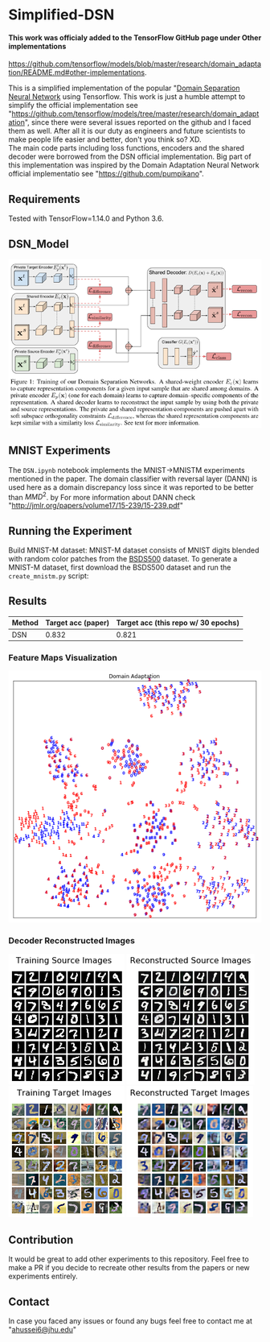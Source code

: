 # Simplified-DSN
#### This work was officialy added to the TensorFlow GitHub page under Other implementations  
https://github.com/tensorflow/models/blob/master/research/domain_adaptation/README.md#other-implementations. 

This is a simplified implementation of the popular "[Domain Separation Neural Network](https://arxiv.org/abs/1608.06019) using Tensorflow. This work is just a humble attempt to simplify the official implementation see "https://github.com/tensorflow/models/tree/master/research/domain_adaptation", since there were several issues reported on the github and I faced them as well. After all it is our duty as engineers and future scientists to make people life easier and better, don't you think so? XD. 
<br/>
The main code parts including loss functions, encoders and the shared decoder were borrowed from the DSN official implementation. Big part of this implementation was inspired by the Domain Adaptation Neural Network official implementatio see "https://github.com/pumpikano". 


## Requirements
Tested with TensorFlow=1.14.0 and Python 3.6.


## DSN_Model
![Alt text](images/DSN.png?raw=true "DSN Model")


## MNIST Experiments

The `DSN.ipynb` notebook implements the MNIST->MNISTM experiments mentioned in the paper. The domain classifier with reversal layer (DANN) is used here as a domain discrepancy loss since it was reported to be better than $MMD^2$. by For more information about DANN check "http://jmlr.org/papers/volume17/15-239/15-239.pdf"

## Running the Experiment

Build MNIST-M dataset: MNIST-M dataset consists of MNIST digits blended with random color patches from the [BSDS500](http://www.eecs.berkeley.edu/Research/Projects/CS/vision/grouping/resources.html#bsds500) dataset. To generate a MNIST-M dataset, first download the BSDS500 dataset and run the `create_mnistm.py` script:

## Results

| Method | Target acc (paper) | Target acc (this repo w/ 30 epochs) |
| ------ | ------------------ | ----------------------------------- |
| DSN |  0.832 |  0.821 |

### Feature Maps Visualization

![Alt text](images/DNS_MNIST_MNISTM.png?raw=true "Domain_Adaptation")

### Decoder Reconstructed Images
![Alt text](images/source.png?raw=true )
![Alt text](images/reconstracted_source.png?raw=true )
<br/>
![Alt text](images/target.png?raw=true )
![Alt text](images/reconstracted_target.png?raw=true )

## Contribution

It would be great to add other experiments to this repository. Feel free to make a PR if you decide to recreate other results from the papers or new experiments entirely.

## Contact
In case you faced any issues or found any bugs feel free to contact me at "ahussei6@jhu.edu"
